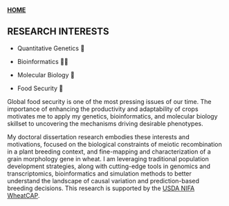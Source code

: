 **<span style="color: grey;"> [HOME](./index.md) </span>**

## RESEARCH INTERESTS  

* Quantitative Genetics 🧬

* Bioinformatics 👩‍💻 

* Molecular Biology 🧪

* Food Security 🌾

Global food security is one of the most pressing issues of our time. The importance of enhancing the productivity and adaptability of crops motivates me to apply my genetics, bioinformatics, and molecular biology skillset to uncovering the mechanisms driving desirable phenotypes.   

My doctoral dissertation research embodies these interests and motivations, focused on the biological constraints of meiotic recombination in a plant breeding context, and fine-mapping and characterization of a grain morphology gene in wheat. I am leveraging traditional population development strategies, along with cutting-edge tools in genomics and transcriptomics, bioinformatics and simulation methods to better understand the landscape of causal variation and prediction-based breeding decisions. This research is supported by the [USDA NIFA WheatCAP](https://www.triticeaecap.org/).

